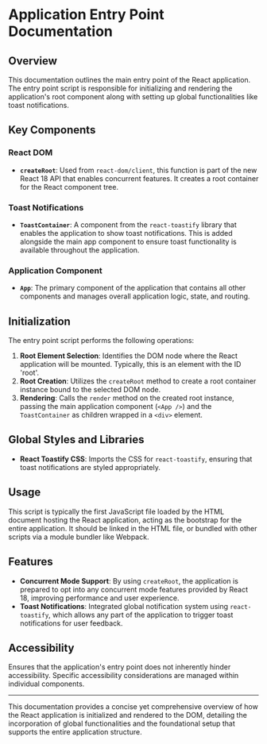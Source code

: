 # Application Entry Point Documentation

## Overview

This documentation outlines the main entry point of the React application. The entry point script is responsible for initializing and rendering the application's root component along with setting up global functionalities like toast notifications.

## Key Components

### React DOM

- **`createRoot`**: Used from `react-dom/client`, this function is part of the new React 18 API that enables concurrent features. It creates a root container for the React component tree.

### Toast Notifications

- **`ToastContainer`**: A component from the `react-toastify` library that enables the application to show toast notifications. This is added alongside the main app component to ensure toast functionality is available throughout the application.

### Application Component

- **`App`**: The primary component of the application that contains all other components and manages overall application logic, state, and routing.

## Initialization

The entry point script performs the following operations:

1. **Root Element Selection**: Identifies the DOM node where the React application will be mounted. Typically, this is an element with the ID 'root'.
2. **Root Creation**: Utilizes the `createRoot` method to create a root container instance bound to the selected DOM node.
3. **Rendering**: Calls the `render` method on the created root instance, passing the main application component (`<App />`) and the `ToastContainer` as children wrapped in a `<div>` element.

## Global Styles and Libraries

- **React Toastify CSS**: Imports the CSS for `react-toastify`, ensuring that toast notifications are styled appropriately.

## Usage

This script is typically the first JavaScript file loaded by the HTML document hosting the React application, acting as the bootstrap for the entire application. It should be linked in the HTML file, or bundled with other scripts via a module bundler like Webpack.

## Features

- **Concurrent Mode Support**: By using `createRoot`, the application is prepared to opt into any concurrent mode features provided by React 18, improving performance and user experience.
- **Toast Notifications**: Integrated global notification system using `react-toastify`, which allows any part of the application to trigger toast notifications for user feedback.

## Accessibility

Ensures that the application's entry point does not inherently hinder accessibility. Specific accessibility considerations are managed within individual components.

---

This documentation provides a concise yet comprehensive overview of how the React application is initialized and rendered to the DOM, detailing the incorporation of global functionalities and the foundational setup that supports the entire application structure.

